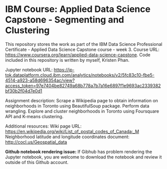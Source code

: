 # IBM Course: Applied Data Science Capstone - Segmenting and Clustering
This repository stores the work as part of the IBM Data Science Professional Certificate - Applied Data Science Capstone course - week 3. Course URL: https://www.coursera.org/learn/applied-data-science-capstone.
Code included in this repository is written by myself, Kristen Phan.

Jupyter notebook URL: https://jp-tok.dataplatform.cloud.ibm.com/analytics/notebooks/v2/5fc83c10-fbe5-4514-a923-a58d696354ac/view?access_token=97e7404be82749a68b778a7b7a16e6897f1e9693ac2339382bf30b2f04d7e0d1

Assignment description: Scrape a Wikipedia page to obtain information on neighborhoods in Toronto using BeautifulSoup package. Perform data wrangling. Explore and cluster neighborhoods in Toronto using Foursquare API and K-means clustering.

Additional resources:
Wiki page URL: https://en.wikipedia.org/wiki/List_of_postal_codes_of_Canada:_M
Neighborhood latitude and longitude coordinates document: http://cocl.us/Geospatial_data

__Github notebook rendering issue:__ If Gibhub has problem rendering the Jupyter notebook, you are welcome to download the notebook and review it outside of this Github account.
